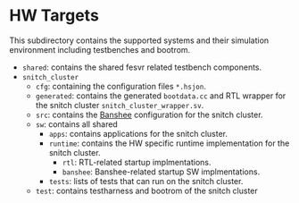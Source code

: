 # HW Targets

This subdirectory contains the supported systems and their simulation environment including testbenches and bootrom.

  - `shared`: contains the shared fesvr related testbench components.
  - `snitch_cluster`
    - `cfg`: containing the configuration files `*.hsjon`.
    - `generated`: contains the generated `bootdata.cc` and RTL wrapper for the snitch cluster `snitch_cluster_wrapper.sv`.
    - `src`: contains the [Banshee](https://github.com/pulp-platform/banshee) configuration for the snitch cluster.
    - `sw`: contains all shared
      - `apps`: contains applications for the snitch cluster.
      - `runtime`: contains the HW specific runtime implementation for the snitch cluster.
        - `rtl`: RTL-related startup implmentations.
        - `banshee`: Banshee-related startup SW implmentations.
      - `tests`: lists of tests that can run on the snitch cluster.
    - `test`: contains testharness and bootrom of the snitch cluster